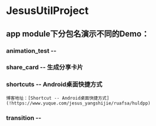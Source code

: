 # JesusUtilProject

## app module下分包名演示不同的Demo：

### animation_test --

### share_card -- 生成分享卡片

### shortcuts -- Android桌面快捷方式

    博客地址：[Shortcut -- Android桌面快捷方式](!https://www.yuque.com/jesus_yangshijie/ruafsa/huldpp)

### transition --